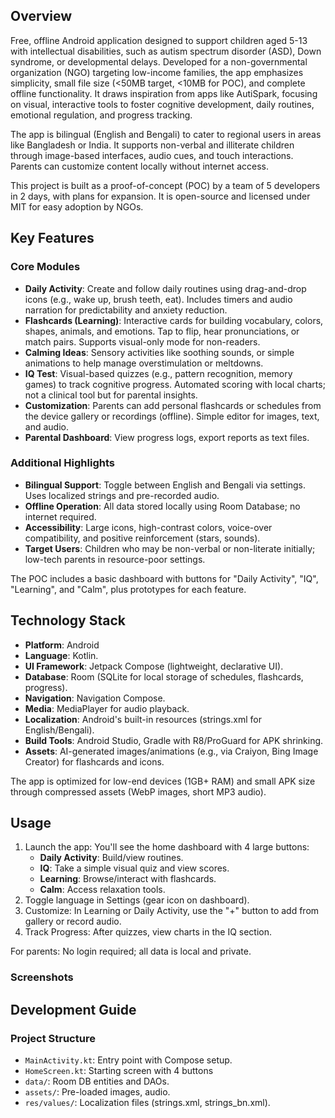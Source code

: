## Overview

Free, offline Android application designed to support children aged 5-13 with intellectual disabilities, such as autism spectrum disorder (ASD), Down syndrome, or developmental delays. Developed for a non-governmental organization (NGO) targeting low-income families, the app emphasizes simplicity, small file size (<50MB target, <10MB for POC), and complete offline functionality. It draws inspiration from apps like AutiSpark, focusing on visual, interactive tools to foster cognitive development, daily routines, emotional regulation, and progress tracking.

The app is bilingual (English and Bengali) to cater to regional users in areas like Bangladesh or India. It supports non-verbal and illiterate children through image-based interfaces, audio cues, and touch interactions. Parents can customize content locally without internet access.

This project is built as a proof-of-concept (POC) by a team of 5 developers in 2 days, with plans for expansion. It is open-source and licensed under MIT for easy adoption by NGOs.

## Key Features

### Core Modules
- **Daily Activity**: Create and follow daily routines using drag-and-drop icons (e.g., wake up, brush teeth, eat). Includes timers and audio narration for predictability and anxiety reduction.
- **Flashcards (Learning)**: Interactive cards for building vocabulary, colors, shapes, animals, and emotions. Tap to flip, hear pronunciations, or match pairs. Supports visual-only mode for non-readers.
- **Calming Ideas**: Sensory activities like soothing sounds, or simple animations to help manage overstimulation or meltdowns.
- **IQ Test**: Visual-based quizzes (e.g., pattern recognition, memory games) to track cognitive progress. Automated scoring with local charts; not a clinical tool but for parental insights.
- **Customization**: Parents can add personal flashcards or schedules from the device gallery or recordings (offline). Simple editor for images, text, and audio.
- **Parental Dashboard**: View progress logs, export reports as text files.

### Additional Highlights
- **Bilingual Support**: Toggle between English and Bengali via settings. Uses localized strings and pre-recorded audio.
- **Offline Operation**: All data stored locally using Room Database; no internet required.
- **Accessibility**: Large icons, high-contrast colors, voice-over compatibility, and positive reinforcement (stars, sounds).
- **Target Users**: Children who may be non-verbal or non-literate initially; low-tech parents in resource-poor settings.

The POC includes a basic dashboard with buttons for "Daily Activity", "IQ", "Learning", and "Calm", plus prototypes for each feature.

## Technology Stack

- **Platform**: Android
- **Language**: Kotlin.
- **UI Framework**: Jetpack Compose (lightweight, declarative UI).
- **Database**: Room (SQLite for local storage of schedules, flashcards, progress).
- **Navigation**: Navigation Compose.
- **Media**: MediaPlayer for audio playback.
- **Localization**: Android's built-in resources (strings.xml for English/Bengali).
- **Build Tools**: Android Studio, Gradle with R8/ProGuard for APK shrinking.
- **Assets**: AI-generated images/animations (e.g., via Craiyon, Bing Image Creator) for flashcards and icons.

The app is optimized for low-end devices (1GB+ RAM) and small APK size through compressed assets (WebP images, short MP3 audio).

## Usage

1. Launch the app: You'll see the home dashboard with 4 large buttons:
   - **Daily Activity**: Build/view routines.
   - **IQ**: Take a simple visual quiz and view scores.
   - **Learning**: Browse/interact with flashcards.
   - **Calm**: Access relaxation tools.
2. Toggle language in Settings (gear icon on dashboard).
3. Customize: In Learning or Daily Activity, use the "+" button to add from gallery or record audio.
4. Track Progress: After quizzes, view charts in the IQ section.

For parents: No login required; all data is local and private.

### Screenshots


## Development Guide

### Project Structure
- `MainActivity.kt`: Entry point with Compose setup.
- `HomeScreen.kt`: Starting screen with 4 buttons
- `data/`: Room DB entities and DAOs.
- `assets/`: Pre-loaded images, audio.
- `res/values/`: Localization files (strings.xml, strings_bn.xml).
